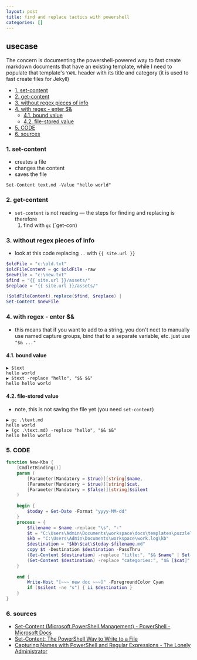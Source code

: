 ```yaml
---
layout: post
title: find and replace tactics with powershell
categories: []
---
```

## usecase
The concern is documenting the powershell-powered way to fast create markdown documents that have an existing template, while I need to populate that template's `YAML` header with its title and category (it is used to fast create files for Jekyll)

<!-- TOC -->

- [1. set-content](#1-set-content)
- [2. get-content](#2-get-content)
- [3. without regex pieces of info](#3-without-regex-pieces-of-info)
- [4. with regex - enter $&](#4-with-regex---enter-)
    - [4.1. bound value](#41-bound-value)
    - [4.2. file-stored value](#42-file-stored-value)
- [5. CODE](#5-code)
- [6. sources](#6-sources)

<!-- /TOC -->

### 1. set-content
* creates a file
* changes the content
* saves the file

```
Set-Content text.md -Value "hello world"
```

### 2. get-content
* `set-content` is not reading — the steps for finding and replacing is therefore
    1. find with `gc` (`get-con)


### 3. without regex pieces of info
* look at this code replacing `..` with `{{ site.url }}`

```powershell
$oldFile = "c:\old.txt"
$oldFileContent = gc $oldFile -raw 
$newFile = "c:\new.txt"
$find = "{{ site.url }}/assets/"
$replace = "{{ site.url }}/assets/"

($oldFileContent).replace($find, $replace) |
Set-Content $newFile        
```

### 4. with regex - enter $&
* this means that if you want to add to a string, you don't neet to manually use named capture groups, bind that to a separate variable, etc. just use `"$& ..."`

#### 4.1. bound value

```
▶ $text
hello world
▶ $text -replace "hello", "$& $&"
hello hello world
```

#### 4.2. file-stored value
* note, this is not saving the file yet (you need `set-content`)

```
▶ gc .\text.md
hello world
▶ (gc .\text.md) -replace "hello", "$& $&"
hello hello world
```

### 5. CODE

```powershell
function New-Kba {
    [CmdletBinding()]
    param (
        [Parameter(Mandatory = $true)][string]$name,
        [Parameter(Mandatory = $true)][string]$cat,
        [Parameter(Mandatory = $false)][string]$silent
    )
    
    begin {
        $today = Get-Date -Format "yyyy-MM-dd"
    }
    process = {
        $filename = $name -replace "\s", "-"
        $t = "C:\Users\Admin\Documents\workspace\docs\templates\puzzleTemplate.md"
        $kb = "C:\Users\Admin\Documents\workspace\work.log\kb" 
        $destination = "$kb\$cat\$today-$filename.md"
        copy $t -Destination $destination -PassThru 
        (Get-Content $destination) -replace "title:", "$& $name" | Set-Content $destination
        (Get-Content $destination) -replace "categories:", "$& [$cat]" | Set-Content $destination
    }
            
    end {
        Write-Host "[~~~ new doc ~~~]" -ForegroundColor Cyan
        if ($silent -ne "s") { ii $destination }
    }
}
```

### 6. sources
* [Set-Content (Microsoft.PowerShell.Management) - PowerShell - Microsoft Docs](https://docs.microsoft.com/en-us/powershell/module/microsoft.powershell.management/set-content?view=powershell-7.1)
* [Set-Content: The PowerShell Way to Write to a File](https://adamtheautomator.com/powershell-write-file-set-content/)
* [Capturing Names with PowerShell and Regular Expressions - The Lonely Administrator](https://jdhitsolutions.com/blog/powershell/6791/capturing-names-with-powershell-and-regular-expressions/)
